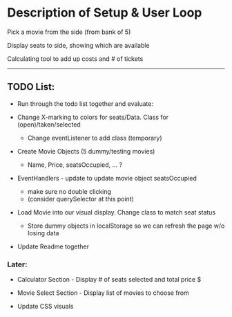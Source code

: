 # Description of Setup & User Loop #

Pick a movie from the side (from bank of 5)

Display seats to side, showing which are available 

Calculating tool to add up costs and # of tickets


- - -


## TODO List:
* Run through the todo list together and evaluate:

* Change X-marking to colors for seats/Data. Class for (open)/taken/selected
  * Change eventListener to add class (temporary)

* Create Movie Objects (5 dummy/testing movies)
  * Name, Price, seatsOccupied, ... ?

* EventHandlers - update to update movie object seatsOccupied
  * make sure no double clicking
  * (consider querySelector at this point)

* Load Movie into our visual display. Change class to match seat status
  * Store dummy objects in localStorage so we can refresh the page w/o losing data

* Update Readme together

### Later:
* Calculator Section - Display # of seats selected and total price $
* Movie Select Section - Display list of movies to choose from

* Update CSS visuals
